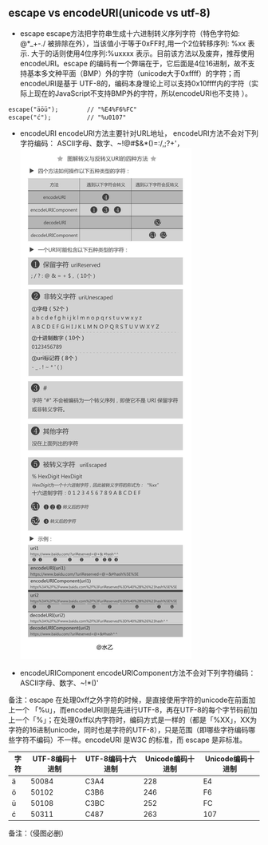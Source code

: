## escape vs encodeURI(unicode vs utf-8)

  * escape
  escape方法把字符串生成十六进制转义序列字符（特色字符如: @*_+-./ 被排除在外），当该值小于等于0xFF时,用一个2位转移序列: %xx 表示. 大于的话则使用4位序列:%uxxxx 表示。目前该方法以及废弃，推荐使用encodeURI。escape 的编码有一个弊端在于，它后面是4位16进制，故不支持基本多文种平面（BMP）外的字符（unicode大于0xffff）的字符；而encodeURI是基于 UTF-8的，编码本身理论上可以支持0x10ffff内的字符（实际上现在的JavaScript不支持BMP外的字符，所以encodeURI也不支持 ）。

  ```
  escape("äöü");        // "%E4%F6%FC"
  escape("ć");          // "%u0107"
  ```

  * encodeURI
  encodeURI方法主要针对URL地址， encodeURI方法不会对下列字符编码： ASCII字母、数字、~!@#$&*()=:/,;?+'，
  ![保留字符](../images/encodeURI.jpg)


  * encodeURIComponent
  encodeURIComponent方法不会对下列字符编码： ASCII字母、数字、~!*()'

  备注：escape 在处理0xff之外字符的时候，是直接使用字符的unicode在前面加上一个 「%u」，而encodeURI则是先进行UTF-8，再在UTF-8的每个字节码前加上一个「%」；在处理0xff以内字符时，编码方式是一样的（都是「%XX」，XX为字符的16进制unicode，同时也是字符的UTF-8），只是范围（即哪些字符编码哪些字符不编码）不一样。encodeURI 是W3C 的标准，而 escape 是非标准。

  | 字符 | UTF-8编码十进制 | UTF-8编码十六进制  | Unicode编码十进制  | Unicode编码十进制 |
  | ---- |  -----------  |  ---------   |  ---------  |  ---------  |
  |   ä    |    50084    |  	C3A4      |	    228	    |    E4    |
  |   ö    |	  50102    |  	C3B6      |	    246     |	   F6    |
  |   ü    |	  50108    |  	C3BC      |	    252     |	   FC    |
  |   ć    |	  50311    |  	C487      |	    263     |	   107   |



备注：（侵图必删）